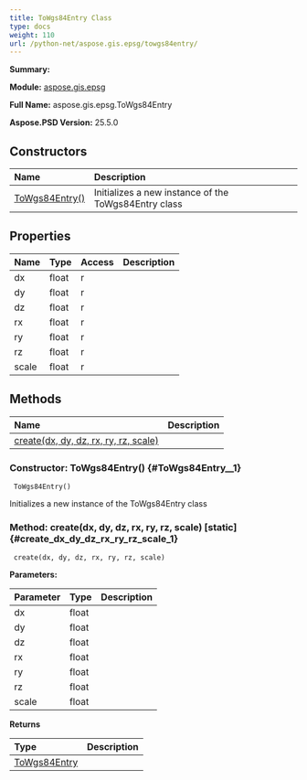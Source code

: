 ```yaml
---
title: ToWgs84Entry Class
type: docs
weight: 110
url: /python-net/aspose.gis.epsg/towgs84entry/
---
```


**Summary:** 

**Module:** [aspose.gis.epsg](/psd/python-net/aspose.gis.epsg/)

**Full Name:** aspose.gis.epsg.ToWgs84Entry

**Aspose.PSD Version:** 25.5.0

## **Constructors**
| **Name** | **Description** |
| :- | :- |
| [ToWgs84Entry()](#ToWgs84Entry__1) | Initializes a new instance of the ToWgs84Entry class |
## **Properties**
| **Name** | **Type** | **Access** | **Description** |
| :- | :- | :- | :- |
| dx | float | r |    |
| dy | float | r |    |
| dz | float | r |    |
| rx | float | r |    |
| ry | float | r |    |
| rz | float | r |    |
| scale | float | r |    |
## **Methods**
| **Name** | **Description** |
| :- | :- |
| [create(dx, dy, dz, rx, ry, rz, scale)](#create_dx_dy_dz_rx_ry_rz_scale_1) |    |


### Constructor: ToWgs84Entry() {#ToWgs84Entry__1}


```
 ToWgs84Entry() 
```

Initializes a new instance of the ToWgs84Entry class

### Method: create(dx, dy, dz, rx, ry, rz, scale)  [static] {#create_dx_dy_dz_rx_ry_rz_scale_1}


```
 create(dx, dy, dz, rx, ry, rz, scale) 
```

  

**Parameters:**

| Parameter | Type | Description |
| :- | :- | :- |
| dx | float |  |
| dy | float |  |
| dz | float |  |
| rx | float |  |
| ry | float |  |
| rz | float |  |
| scale | float |  |

**Returns**

| Type | Description |
| :- | :- |
| [ToWgs84Entry](/psd/python-net/aspose.gis.epsg/towgs84entry) |  |


